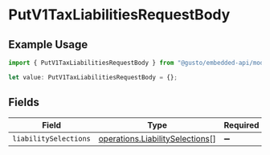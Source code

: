 # PutV1TaxLiabilitiesRequestBody

## Example Usage

```typescript
import { PutV1TaxLiabilitiesRequestBody } from "@gusto/embedded-api/models/operations/putv1taxliabilities.js";

let value: PutV1TaxLiabilitiesRequestBody = {};
```

## Fields

| Field                                                                              | Type                                                                               | Required                                                                           | Description                                                                        |
| ---------------------------------------------------------------------------------- | ---------------------------------------------------------------------------------- | ---------------------------------------------------------------------------------- | ---------------------------------------------------------------------------------- |
| `liabilitySelections`                                                              | [operations.LiabilitySelections](../../models/operations/liabilityselections.md)[] | :heavy_minus_sign:                                                                 | N/A                                                                                |